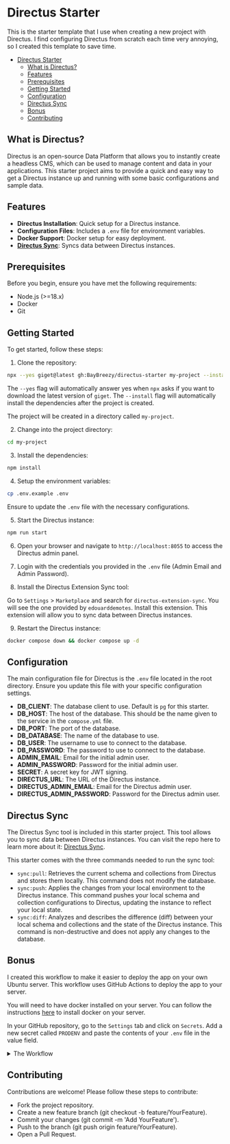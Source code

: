# Directus Starter

This is the starter template that I use when creating a new project with Directus. I find configuring Directus from scratch each time very annoying, so I created this template to save time.

- [Directus Starter](#directus-starter)
  - [What is Directus?](#what-is-directus)
  - [Features](#features)
  - [Prerequisites](#prerequisites)
  - [Getting Started](#getting-started)
  - [Configuration](#configuration)
  - [Directus Sync](#directus-sync)
  - [Bonus](#bonus)
  - [Contributing](#contributing)

## What is Directus?

Directus is an open-source Data Platform that allows you to instantly create a headless CMS, which can be used to manage content and data in your applications. This starter project aims to provide a quick and easy way to get a Directus instance up and running with some basic configurations and sample data.

## Features

- **Directus Installation**: Quick setup for a Directus instance.
- **Configuration Files**: Includes a `.env` file for environment variables.
- **Docker Support**: Docker setup for easy deployment.
- **[Directus Sync](https://github.com/tractr/directus-sync?tab=readme-ov-file#directus-sync)**: Syncs data between Directus instances.

## Prerequisites

Before you begin, ensure you have met the following requirements:

- Node.js (>=18.x)
- Docker
- Git

## Getting Started

To get started, follow these steps:

1. Clone the repository:

```bash
npx --yes giget@latest gh:BayBreezy/directus-starter my-project --install
```

The `--yes` flag will automatically answer yes when `npx` asks if you want to download the latest version of `giget`. The `--install` flag will automatically install the dependencies after the project is created.

The project will be created in a directory called `my-project`.

2. Change into the project directory:

```bash
cd my-project
```

3. Install the dependencies:

```bash
npm install
```

4. Setup the environment variables:

```bash
cp .env.example .env
```

Ensure to update the `.env` file with the necessary configurations.

5. Start the Directus instance:

```bash
npm run start
```

6. Open your browser and navigate to `http://localhost:8055` to access the Directus admin panel.

7. Login with the credentials you provided in the `.env` file (Admin Email and Admin Password).

8. Install the Directus Extension Sync tool:

Go to `Settings` > `Marketplace` and search for `directus-extension-sync`. You will see the one provided by `edouarddemotes`. Install this extension. This extension will allow you to sync data between Directus instances.

9. Restart the Directus instance:

```bash
docker compose down && docker compose up -d
```

## Configuration

The main configuration file for Directus is the `.env` file located in the root directory. Ensure you update this file with your specific configuration settings.

- **DB_CLIENT**: The database client to use. Default is `pg` for this starter.
- **DB_HOST**: The host of the database. This should be the name given to the service in the `compose.yml` file.
- **DB_PORT**: The port of the database.
- **DB_DATABASE**: The name of the database to use.
- **DB_USER**: The username to use to connect to the database.
- **DB_PASSWORD**: The password to use to connect to the database.
- **ADMIN_EMAIL**: Email for the initial admin user.
- **ADMIN_PASSWORD**: Password for the initial admin user.
- **SECRET**: A secret key for JWT signing.
- **DIRECTUS_URL**: The URL of the Directus instance.
- **DIRECTUS_ADMIN_EMAIL**: Email for the Directus admin user.
- **DIRECTUS_ADMIN_PASSWORD**: Password for the Directus admin user.

## Directus Sync

The Directus Sync tool is included in this starter project. This tool allows you to sync data between Directus instances. You can visit the repo here to learn more about it: [Directus Sync](https://github.com/tractr/directus-sync).

This starter comes with the three commands needed to run the sync tool:

- `sync:pull`: Retrieves the current schema and collections from Directus and stores them locally. This command does not modify the database.
- `sync:push`: Applies the changes from your local environment to the Directus instance. This command pushes your local schema and collection configurations to Directus, updating the instance to reflect your local state.
- `sync:diff`: Analyzes and describes the difference (diff) between your local schema and collections and the state of the Directus instance. This command is non-destructive and does not apply any changes to the database.

## Bonus

I created this workflow to make it easier to deploy the app on your own Ubuntu server. This workflow uses GitHub Actions to deploy the app to your server.

You will need to have docker installed on your server. You can follow the instructions [here](https://docs.docker.com/engine/install/ubuntu/) to install docker on your server.

In your GitHub repository, go to the `Settings` tab and click on `Secrets`. Add a new secret called `PRODENV` and paste the contents of your `.env` file in the value field.

<details>
  <summary>The Workflow</summary>

```yaml
name: Deploy to Ubuntu Server

on:
  push:
    branches:
      - main

jobs:
  deploy:
    runs-on: [self-hosted]

    steps:
      - name: Checkout code
        uses: actions/checkout@v4

      - name: Install dependencies
        run: npm install

      - name: Create .env file
        run: echo "${{ secrets.PRODENV }}" > .env

      - name: Run Docker Compose
        run: sudo docker-compose up -d

      - name: Run sync:push script
        run: npm run sync:push
```

</details>

## Contributing

Contributions are welcome! Please follow these steps to contribute:

- Fork the project repository.
- Create a new feature branch (git checkout -b feature/YourFeature).
- Commit your changes (git commit -m 'Add YourFeature').
- Push to the branch (git push origin feature/YourFeature).
- Open a Pull Request.
